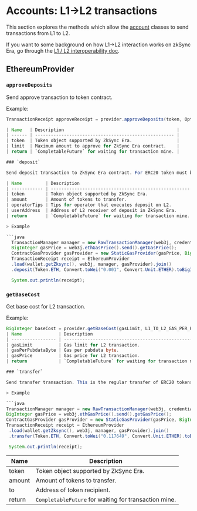 # Accounts: L1->L2 transactions

This section explores the methods which allow the [account](./accounts.md) classes to send transactions from L1 to L2.

If you want to some background on how L1->L2 interaction works on zkSync Era, go through the [L1 / L2 interoperability doc](../../reference/concepts/l1-l2-interop.md).

## EthereumProvider

### `approveDeposits`

Send approve transaction to token contract.

Example:
```java
TransactionReceipt approveReceipt = provider.approveDeposits(token, Optional.of(token.toBigInteger(10000000000L))).join();

| Name   | Description                                           |
| ------ | ----------------------------------------------------- |
| token  | Token object supported by ZkSync Era.                 |
| limit  | Maximum amount to approve for ZkSync Era contract.    |
| return | `CompletableFuture` for waiting for transaction mine. |

### `deposit`

Send deposit transaction to ZkSync Era contract. For ERC20 token must be approved before. See [approveDeposits](#approvedeposits)

| Name         | Description                                           |
| ------------ | ----------------------------------------------------- |
| token        | Token object supported by ZkSync Era.                 |
| amount       | Amount of tokens to transfer.                         |
| operatorTips | Tips for operator that executes deposit on L2.        |
| userAddress  | Address of L2 receiver of deposit in ZkSync Era.      |
| return       | `CompletableFuture` for waiting for transaction mine. |

> Example

```java
  TransactionManager manager = new RawTransactionManager(web3j, credentials, chainId.longValue());
  BigInteger gasPrice = web3j.ethGasPrice().send().getGasPrice();
  ContractGasProvider gasProvider = new StaticGasProvider(gasPrice, BigInteger.valueOf(300_000L));
  TransactionReceipt receipt = EthereumProvider
  .load(wallet.getZksync(), web3j, manager, gasProvider).join()
  .deposit(Token.ETH, Convert.toWei("0.001", Convert.Unit.ETHER).toBigInteger(), BigInteger.ZERO, credentials.getAddress()).join();

  System.out.println(receipt);
```

### `getBaseCost`

Get base cost for L2 transaction.

Example:
```java
BigInteger baseCost = provider.getBaseCost(gasLimit, L1_TO_L2_GAS_PER_PUBDATA, gasPriceValue).join();
| Name              | Description                                           |
| ----------------- | ----------------------------------------------------- |
| gasLimit          | Gas limit for L2 transaction.                         |
| gasPerPubdataByte | Gas per pubdata byte.                                 |
| gasPrice          | Gas price for L2 transaction.                         |
| return            | `CompletableFuture` for waiting for transaction mine. |

### `transfer`

Send transfer transaction. This is the regular transfer of ERC20 tokens.

> Example

```java
TransactionManager manager = new RawTransactionManager(web3j, credentials, chainId.longValue());
BigInteger gasPrice = web3j.ethGasPrice().send().getGasPrice();
ContractGasProvider gasProvider = new StaticGasProvider(gasPrice, BigInteger.valueOf(300_000L));
TransactionReceipt receipt = EthereumProvider
 .load(wallet.getZksync(), web3j, manager, gasProvider).join()
 .transfer(Token.ETH, Convert.toWei("0.117649", Convert.Unit.ETHER).toBigInteger(), credentials.getAddress()).join();

 System.out.println(receipt);
```

| Name   | Description                                           |
| ------ | ----------------------------------------------------- |
| token  | Token object supported by ZkSync Era.                 |
| amount | Amount of tokens to transfer.                         |
| to     | Address of token recipient.                           |
| return | `CompletableFuture` for waiting for transaction mine. |

